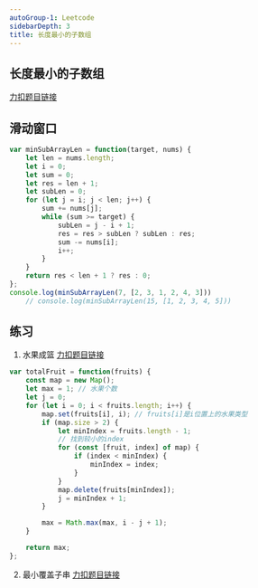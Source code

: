 ```yaml
---
autoGroup-1: Leetcode
sidebarDepth: 3
title: 长度最小的子数组
---
```

## 长度最小的子数组
[力扣题目链接](https://leetcode-cn.com/problems/minimum-size-subarray-sum/)
## 滑动窗口

```js
var minSubArrayLen = function(target, nums) {
    let len = nums.length;
    let i = 0;
    let sum = 0;
    let res = len + 1;
    let subLen = 0;
    for (let j = i; j < len; j++) {
        sum += nums[j];
        while (sum >= target) {
            subLen = j - i + 1;
            res = res > subLen ? subLen : res;
            sum -= nums[i];
            i++;
        }
    }
    return res < len + 1 ? res : 0;
};
console.log(minSubArrayLen(7, [2, 3, 1, 2, 4, 3]))
    // console.log(minSubArrayLen(15, [1, 2, 3, 4, 5]))
```

## 练习
1. 水果成篮
[力扣题目链接](https://leetcode-cn.com/problems/fruit-into-baskets/)
```js
var totalFruit = function(fruits) {
    const map = new Map();
    let max = 1; // 水果个数
    let j = 0;
    for (let i = 0; i < fruits.length; i++) {
        map.set(fruits[i], i); // fruits[i]是i位置上的水果类型
        if (map.size > 2) {
            let minIndex = fruits.length - 1;
            // 找到较小的index
            for (const [fruit, index] of map) {
                if (index < minIndex) {
                    minIndex = index;
                }
            }
            map.delete(fruits[minIndex]);
            j = minIndex + 1;
        }

        max = Math.max(max, i - j + 1);
    }

    return max;
};
```

2. 最小覆盖子串
[力扣题目链接](https://leetcode-cn.com/problems/minimum-window-substring/)
```js

```